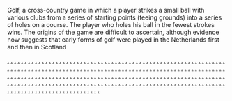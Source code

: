 Golf, a cross-country game in which a player strikes a small ball with various clubs from a series of starting points (teeing grounds) into a series of holes on a course. The player who holes his ball in the fewest strokes wins. The origins of the game are difficult to ascertain, although evidence now suggests that early forms of golf were played in the Netherlands first and then in Scotland

<a href="https://onlinemarketingmetricssc.weebly.com/blog/5-mistakes-to-avoid-in-a-seo-campaign">.</a>
<a href="https://communitybuildingsc.weebly.com/blog/5-most-common-lies-relayed-through-seo-companies-to-swindle-their-clients">.</a>
<a href="https://socialmediamanagementsc.weebly.com/blog/5-reasons-people-battle-with-seo">.</a>
<a href="https://onlineeventpromotionsc.weebly.com/blog/5-mistakes-businesses-make-when-committing-to-a-freelance-seo-copywriter">.</a>
<a href="https://mobile-friendlywebsitessc.weebly.com/blog/3-great-steps-for-expanding-company-through-seo">.</a>
<a href="https://customerreviewsandtestimonialssc.weebly.com/blog/5-seo-facts-just-one-or-two-to-be-successful-in-search-engine-marketing">.</a>
<a href="https://emotionalmarketingscc.weebly.com/blog/3-rules-to-find-profitable-and-effective-seo-keywords">.</a>
<a href="https://dynamiccontentinemailsscc.weebly.com/blog/5-take-into-account-ponder-over-before-a-search-engine-optimization-campaign">.</a>
<a href="https://communityforumsformarketingscc.weebly.com/blog/5-inquiries-to-ask-a-potential-seo-firm">.</a>
<a href="https://geotargetingsc.weebly.com/blog/10-things-to-expect-regarding-your-seo-copywriter">.</a>
<a href="https://customersegmentationsc.weebly.com/blog/17-seo-tips-for-use-in-your-marketing-campaign">.</a>
<a href="https://influencermarketingtrendssc.weebly.com/blog/a-battle-of-strategies-ppc-vs-seo">.</a>
<a href="https://socialcommercesc.weebly.com/blog1/a-good-seo-strategy-before-seo-of-the-big-site">.</a>
<a href="https://growthhackingstrategiessc.weebly.com/blog/a-leading-seo-company-should-adhere-to-the-following-rules-in-2013">.</a>
<a href="https://reputationmarketingsc.weebly.com/blog/10-reasons-you-ought-to-thinking-about-seo">.</a>
<a href="https://voicesearchoptimizationsc.weebly.com/blog/11-steps-to-sell-seo-services">.</a>
<a href="https://location-basedmarketingscc.weebly.com/blog/9-information-about-seo-every-beginner-needs-to-know">.</a>
<a href="https://marketingmeasurementssc.weebly.com/blog/10-ultimate-seo-copywriting-material-tips-thorough-bloggers">.</a>
<a href="https://fastonlinemarketings.weebly.com/blog/10-seo-tips-for-clients">.</a>
<a href="https://videostorytellingsc.weebly.com/blog/are-you-in-search-of-any-seo-knowledge">.</a>
<a href="https://brandstorytellingsc.weebly.com/blog/are-google-upgrades-killing-professional-seo-specialists">.</a>
<a href="https://personalizationinmarketingsc.weebly.com/blog/are-you-making-these-deadly-seo-mistakes">.</a>
<a href="https://onlinemarketresearchsc.weebly.com/blog/attending-seo-conferences">.</a>
<a href="https://landingpageoptimizationsc.weebly.com/blog/are-your-seo-efforts-going-down-the-sink">.</a>
<a href="https://influencercollaborationssc.weebly.com/blog/apartment-internet-marketing-that-boosts-your-seo">.</a>
<a href="https://employeeadvocacyindigitalmarketingsc.weebly.com/blog/basic-seo-your-indispensable-tool-for-success">.</a>
<a href="https://visionmarketingz.weebly.com/home/bad-seo-clients-and-to-manage-them">.</a>
<a href="https://growownbusiness.weebly.com/home/are-your-hunt-engine-optimization-tactics-seo-overkill">.</a>
<a href="https://visualsearchoptimizationssc.weebly.com/blog/bad-seo-advice-3-myths">.</a>
<a href="https://socialmedialisteningss.weebly.com/blog/5-common-mistakes-processed-an-seo-agency">.</a>
<a href="https://onlinemarketingmetricssc.weebly.com/blog/3-tips-about-how-assist-your-website-thrive-through-seo">.</a>
<a href="https://communitybuildingsc.weebly.com/blog/5-a-person-didnt-find-out-about-seo-backlink-building">.</a>
<a href="https://socialmediamanagementsc.weebly.com/blog/5-employ-purchase-seo-submission-software">.</a>
<a href="https://onlineeventpromotionsc.weebly.com/blog/3-steps-to-managing-an-seo-campaign-effectively">.</a>
<a href="https://mobile-friendlywebsitessc.weebly.com/blog/4-things-you-should-understand-about-your-seo-provider">.</a>
<a href="https://customerreviewsandtestimonialssc.weebly.com/blog/5-to-be-able-to-earn-from-seo">.</a>
<a href="https://emotionalmarketingscc.weebly.com/blog/4-things-to-never-expect-from-your-seo-expert">.</a>
<a href="https://dynamiccontentinemailsscc.weebly.com/blog/5-big-mistakes-in-seo-avoid-these-at-all-cost">.</a>
<a href="https://communityforumsformarketingscc.weebly.com/blog/3-seo-techniques-identify-to-avoid">.</a>
<a href="https://geotargetingsc.weebly.com/blog/5-rules-to-boost-your-seo-conversions">.</a>
<a href="https://customersegmentationsc.weebly.com/blog/6-vital-questions-rewarding-ethical-search-engine-optimization">.</a>
<a href="https://influencermarketingtrendssc.weebly.com/blog/65-questions-to-ask-picking-an-search-engine-optimization-firm">.</a>
<a href="https://socialcommercesc.weebly.com/blog1/8-superb-seo-plug-ins-for-wordpress">.</a>
<a href="https://growthhackingstrategiessc.weebly.com/blog/9-biggest-mistakes-in-hiring-a-seo-company">.</a>
<a href="https://reputationmarketingsc.weebly.com/blog/5-tactics-seo-experts-use">.</a>
<a href="https://voicesearchoptimizationsc.weebly.com/blog/6-google-chrome-extensions-for-seo-guys">.</a>
<a href="https://location-basedmarketingscc.weebly.com/blog/5-good-reason-that-you-need-an-seo-coach">.</a>
<a href="https://marketingmeasurementssc.weebly.com/blog/5-signs-when-hiring-an-seo-agency">.</a>
<a href="https://fastonlinemarketings.weebly.com/blog/5-things-your-seo-consultant-look-and-feel-at">.</a>
<a href="https://videostorytellingsc.weebly.com/blog/affordable-business-seo-5-common-seo-errors-and-easy-methods-to-fix-them">.</a>
<a href="https://brandstorytellingsc.weebly.com/blog/advantages-and-downsides-of-employing-large-seo-firm">.</a>
<a href="https://personalizationinmarketingsc.weebly.com/blog/all-about-freelance-seo-writing-jobs">.</a>
<a href="https://onlinemarketresearchsc.weebly.com/blog/all-about-smart-seo-search-engine-website-optimization">.</a>
<a href="https://landingpageoptimizationsc.weebly.com/blog/all-about-seo-or-sfo">.</a>
<a href="https://influencercollaborationssc.weebly.com/blog/a-local-search-engine-optimization-company-why-have-to-have-them">.</a>
<a href="https://employeeadvocacyindigitalmarketingsc.weebly.com/blog/anyone-can-be-an-seo-expert">.</a>
<a href="https://visionmarketingz.weebly.com/home/answers-from-an-search-engine-optimization-firm-in-dallas">.</a>
<a href="https://growownbusiness.weebly.com/home/advantages-of-ordinary-seo-hosting">.</a>
<a href="https://visualsearchoptimizationssc.weebly.com/blog/an-introduction-primer-to-seo">.</a>
<a href="https://pingmarketingezz.weebly.com/">.</a>
<a href="https://softn2805.weebly.com/">.</a>
<a href="https://softn2819.weebly.com/">.</a>
<a href="https://softn2797.weebly.com/">.</a>
<a href="https://softn2812.weebly.com/">.</a>
<a href="https://softn2827.weebly.com/">.</a>
<a href="https://softn2833.weebly.com/">.</a>
<a href="https://softn2844.weebly.com/">.</a>
<a href="https://softn2848.weebly.com/">.</a>
<a href="https://softn2858.weebly.com/">.</a>
<a href="https://softn2868.weebly.com/">.</a>
<a href="https://promomarketingezz.weebly.com/">.</a>
<a href="https://softn2873.weebly.com/">.</a>
<a href="https://softn2883.weebly.com/">.</a>
<a href="https://softn2888.weebly.com/">.</a>
<a href="https://softn2896.weebly.com/">.</a>
<a href="https://softn2906.weebly.com/">.</a>
<a href="https://softn2913.weebly.com/">.</a>
<a href="https://softn2921.weebly.com/">.</a>
<a href="https://softn2935.weebly.com/">.</a>
<a href="https://softn2943.weebly.com/">.</a>
<a href="https://softn2949.weebly.com/">.</a>
<a href="https://marketinglazasezz.weebly.com/">.</a>
<a href="https://softn2956.weebly.com/">.</a>
<a href="https://softn2965.weebly.com/">.</a>
<a href="https://softn2973.weebly.com/">.</a>
<a href="https://softn2981.weebly.com/">.</a>
<a href="https://softn2989.weebly.com/">.</a>
<a href="https://softn2998.weebly.com/">.</a>
<a href="https://softn3006.weebly.com/">.</a>
<a href="https://softn3014.weebly.com/">.</a>
<a href="https://softn3026.weebly.com/">.</a>
<a href="https://softn3028.weebly.com/">.</a>
<a href="https://combinedigitalezz.weebly.com/">.</a>
<a href="https://softn3037.weebly.com/">.</a>
<a href="https://softn3043.weebly.com/">.</a>
<a href="https://softn3044.weebly.com/">.</a>
<a href="https://softn3048.weebly.com/">.</a>
<a href="https://softn3053.weebly.com/">.</a>
<a href="https://softn3059.weebly.com/">.</a>
<a href="https://softn3061.weebly.com/">.</a>
<a href="https://softn3067.weebly.com/">.</a>
<a href="https://softn3069.weebly.com/">.</a>
<a href="https://softn3074.weebly.com/">.</a>
<a href="https://flashmarketingezz.weebly.com/">.</a>
<a href="https://softn2871.weebly.com/">.</a>
<a href="https://softn2880.weebly.com/">.</a>
<a href="https://softn2891.weebly.com/">.</a>
<a href="https://softn2897.weebly.com/">.</a>
<a href="https://softn2904.weebly.com/">.</a>
<a href="https://softn2914.weebly.com/">.</a>
<a href="https://softn2923.weebly.com/">.</a>
<a href="https://softn2931.weebly.com/">.</a>
<a href="https://softn2940.weebly.com/">.</a>
<a href="https://softn2948.weebly.com/">.</a>
<a href="https://visionmarketingezs.weebly.com/">.</a>
<a href="https://softn2876.weebly.com/">.</a>
<a href="https://softn2886.weebly.com/">.</a>
<a href="https://softn2895.weebly.com/">.</a>
<a href="https://softn2902.weebly.com/">.</a>
<a href="https://softn2908.weebly.com/">.</a>
<a href="https://softn2918.weebly.com/">.</a>
<a href="https://softn2925.weebly.com/">.</a>
<a href="https://softn2938.weebly.com/">.</a>
<a href="https://softn2946.weebly.com/">.</a>
<a href="https://softn2950.weebly.com/">.</a>
<a href="https://skydigitalez.weebly.com/">.</a>
<a href="https://softn2960.weebly.com/">.</a>
<a href="https://softn2968.weebly.com/">.</a>
<a href="https://softn2975.weebly.com/">.</a>
<a href="https://softn2984.weebly.com/">.</a>
<a href="https://softn2994.weebly.com/">.</a>
<a href="https://softn3001.weebly.com/">.</a>
<a href="https://softn3009.weebly.com/">.</a>
<a href="https://softn3016.weebly.com/">.</a>
<a href="https://softn3027.weebly.com/">.</a>
<a href="https://softn3034.weebly.com/">.</a>
<a href="https://marketingyasezz.weebly.com/">.</a>
<a href="https://softn2813.weebly.com/">.</a>
<a href="https://softn2806.weebly.com/">.</a>
<a href="https://softn2798.weebly.com/">.</a>
<a href="https://softn2820.weebly.com/">.</a>
<a href="https://softn2828.weebly.com/">.</a>
<a href="https://softn2837.weebly.com/">.</a>
<a href="https://softn2843.weebly.com/">.</a>
<a href="https://softn2852.weebly.com/">.</a>
<a href="https://softn2859.weebly.com/">.</a>
<a href="https://softn2869.weebly.com/">.</a>
<a href="https://edgemarketingezz.weebly.com/">.</a>
<a href="https://softn2874.weebly.com/">.</a>
<a href="https://softn2884.weebly.com/">.</a>
<a href="https://softn2894.weebly.com/">.</a>
<a href="https://softn2903.weebly.com/">.</a>
<a href="https://softn2907.weebly.com/">.</a>
<a href="https://softn2917.weebly.com/">.</a>
<a href="https://softn2924.weebly.com/">.</a>
<a href="https://softn2936.weebly.com/">.</a>
<a href="https://softn2944.weebly.com/">.</a>
<a href="https://softn2951.weebly.com/">.</a>
<a href="https://operationmarketingezz.weebly.com/">.</a>
<a href="https://softn2958.weebly.com/">.</a>
<a href="https://softn2966.weebly.com/">.</a>
<a href="https://softn2972.weebly.com/">.</a>
<a href="https://softn2982.weebly.com/">.</a>
<a href="https://softn2991.weebly.com/">.</a>
<a href="https://softn2999.weebly.com/">.</a>
<a href="https://softn3007.weebly.com/">.</a>
<a href="https://softn3017.weebly.com/">.</a>
<a href="https://softn3022.weebly.com/">.</a>
<a href="https://softn3029.weebly.com/">.</a>
<a href="https://skydigitalezz.weebly.com/">.</a>
<a href="https://softn3038.weebly.com/">.</a>
<a href="https://softn3042.weebly.com/">.</a>
<a href="https://softn3047.weebly.com/">.</a>
<a href="https://softn3049.weebly.com/">.</a>
<a href="https://softn3054.weebly.com/">.</a>
<a href="https://softn3056.weebly.com/">.</a>
<a href="https://softn3063.weebly.com/">.</a>
<a href="https://softn3064.weebly.com/">.</a>
<a href="https://softn3071.weebly.com/">.</a>
<a href="https://softn3075.weebly.com/">.</a>
<a href="https://frameworkmarketingezz.weebly.com/">.</a>
<a href="https://softn2878.weebly.com/">.</a>
<a href="https://softn2881.weebly.com/">.</a>
<a href="https://softn2892.weebly.com/">.</a>
<a href="https://softn2899.weebly.com/">.</a>
<a href="https://softn2910.weebly.com/">.</a>
<a href="https://softn2915.weebly.com/">.</a>
<a href="https://softn2929.weebly.com/">.</a>
<a href="https://softn2933.weebly.com/">.</a>
<a href="https://softn2941.weebly.com/">.</a>
<a href="https://softn2952.weebly.com/">.</a>
<a href="https://marketingwindsezz.weebly.com/">.</a>
<a href="https://softn2955.weebly.com/">.</a>
<a href="https://softn2963.weebly.com/">.</a>
<a href="https://softn2978.weebly.com/">.</a>
<a href="https://softn2979.weebly.com/">.</a>
<a href="https://softn2987.weebly.com/">.</a>
<a href="https://softn2996.weebly.com/">.</a>
<a href="https://softn3004.weebly.com/">.</a>
<a href="https://softn3012.weebly.com/">.</a>
<a href="https://softn3024.weebly.com/">.</a>
<a href="https://softn3030.weebly.com/">.</a>
<a href="https://actiondigitalezz.weebly.com/">.</a>
<a href="https://softn2961.weebly.com/">.</a>
<a href="https://softn2969.weebly.com/">.</a>
<a href="https://softn2976.weebly.com/">.</a>
<a href="https://softn2985.weebly.com/">.</a>
<a href="https://softn2992.weebly.com/">.</a>
<a href="https://softn3002.weebly.com/">.</a>
<a href="https://softn3010.weebly.com/">.</a>
<a href="https://softn3018.weebly.com/">.</a>
<a href="https://softn3021.weebly.com/">.</a>
<a href="https://softn3032.weebly.com/">.</a>
<a href="https://propelmarketingezz.weebly.com/">.</a>
<a href="https://softn2870.weebly.com/">.</a>
<a href="https://softn2879.weebly.com/">.</a>
<a href="https://softn2889.weebly.com/">.</a>
<a href="https://softn2898.weebly.com/">.</a>
<a href="https://softn2912.weebly.com/">.</a>
<a href="https://softn2920.weebly.com/">.</a>
<a href="https://softn2922.weebly.com/">.</a>
<a href="https://softn2932.weebly.com/">.</a>
<a href="https://softn2939.weebly.com/">.</a>
<a href="https://softn2947.weebly.com/">.</a>
<a href="https://metamarketingezz.weebly.com/">.</a>
<a href="https://softn2875.weebly.com/">.</a>
<a href="https://softn2887.weebly.com/">.</a>
<a href="https://softn2893.weebly.com/">.</a>
<a href="https://softn2901.weebly.com/">.</a>
<a href="https://softn2909.weebly.com/">.</a>
<a href="https://softn2919.weebly.com/">.</a>
<a href="https://softn2930.weebly.com/">.</a>
<a href="https://softn2937.weebly.com/">.</a>
<a href="https://softn2945.weebly.com/">.</a>
<a href="https://softn2954.weebly.com/">.</a>
<a href="https://magnetmarketingezz.weebly.com/">.</a>
<a href="https://softn2959.weebly.com/">.</a>
<a href="https://softn2967.weebly.com/">.</a>
<a href="https://softn2974.weebly.com/">.</a>
<a href="https://softn2983.weebly.com/">.</a>
<a href="https://softn2995.weebly.com/">.</a>
<a href="https://softn3000.weebly.com/">.</a>
<a href="https://softn3008.weebly.com/">.</a>
<a href="https://softn3015.weebly.com/">.</a>
<a href="https://softn3020.weebly.com/">.</a>
<a href="https://softn3031.weebly.com/">.</a>
<a href="https://inquiremarketingezz.weebly.com/">.</a>
<a href="https://softn2872.weebly.com/">.</a>
<a href="https://softn2882.weebly.com/">.</a>
<a href="https://softn2890.weebly.com/">.</a>
<a href="https://softn2900.weebly.com/">.</a>
<a href="https://softn2905.weebly.com/">.</a>
<a href="https://softn2916.weebly.com/">.</a>
<a href="https://softn2926.weebly.com/">.</a>
<a href="https://softn2934.weebly.com/">.</a>
<a href="https://softn2942.weebly.com/">.</a>
<a href="https://softn2953.weebly.com/">.</a>
<a href="https://tractionmarketingezz.weebly.com/">.</a>
<a href="https://softn2957.weebly.com/">.</a>
<a href="https://softn2964.weebly.com/">.</a>
<a href="https://softn2971.weebly.com/">.</a>
<a href="https://softn2980.weebly.com/">.</a>
<a href="https://softn2988.weebly.com/">.</a>
<a href="https://softn2997.weebly.com/">.</a>
<a href="https://softn3005.weebly.com/">.</a>
<a href="https://softn3013.weebly.com/">.</a>
<a href="https://softn3025.weebly.com/">.</a>
<a href="https://softn3035.weebly.com/">.</a>
<a href="https://synergymarketingezz.weebly.com/">.</a>
<a href="https://softn2962.weebly.com/">.</a>
<a href="https://softn2970.weebly.com/">.</a>
<a href="https://softn2977.weebly.com/">.</a>
<a href="https://softn2986.weebly.com/">.</a>
<a href="https://softn2993.weebly.com/">.</a>
<a href="https://softn3003.weebly.com/">.</a>
<a href="https://softn3011.weebly.com/">.</a>
<a href="https://softn3019.weebly.com/">.</a>
<a href="https://softn3023.weebly.com/">.</a>
<a href="https://softn3033.weebly.com/">.</a>
